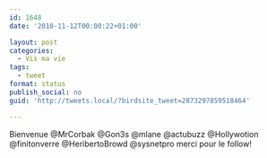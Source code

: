 ```yaml
---
id: 1648
date: '2010-11-12T00:00:22+01:00'

layout: post
categories:
  - Vis ma vie
tags:
  - tweet
format: status
publish_social: no
guid: 'http://tweets.local/?birdsite_tweet=2873297859518464'

---
```


Bienvenue @MrCorbak @Gon3s @mlane @actubuzz @Hollywotion @finitonverre @HeribertoBrowd @sysnetpro merci pour le follow!